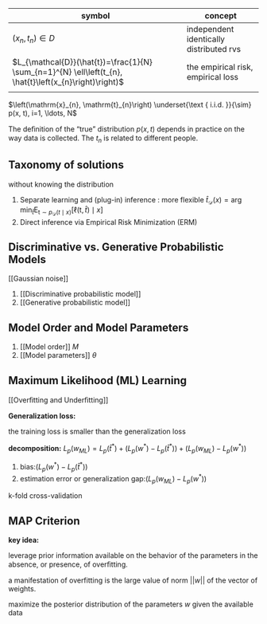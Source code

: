 | symbol                                                                                                  | concept                                 |
| ------------------------------------------------------------------------------------------------------- | --------------------------------------- |
| $(x_n, t_n) \in D$                                                                                      | independent identically distributed rvs |
| $L_{\mathcal{D}}(\hat{t})=\frac{1}{N} \sum_{n=1}^{N} \ell\left(t_{n}, \hat{t}\left(x_{n}\right)\right)$ | the empirical risk, empirical loss                                        |
|                                                                                                         |                                         |

$\left(\mathrm{x}_{n}, \mathrm{t}_{n}\right) \underset{\text { i.i.d. }}{\sim} p(x, t), i=1, \ldots, N$

The deﬁnition of the “true” distribution $p(x, t)$ depends in practice on the way data is collected.
The $t_n$ is related to different people.


## Taxonomy of solutions
without knowing the distribution

1. Separate learning and (plug-in) inference : more flexible
$\hat{t}_{\mathcal{D}}(x)=\arg \min _{\hat{t}} \mathrm{E}_{\mathrm{t} \sim p_{\mathcal{D}}(t \mid x)}[\ell(\mathrm{t}, \hat{t}) \mid x]$
2. Direct inference via Empirical Risk Minimization (ERM)

## Discriminative vs. Generative Probabilistic Models

[[Gaussian noise]]

1. [[Discriminative probabilistic model]]
2. [[Generative probabilistic model]]

## Model Order and Model Parameters

1. [[Model order]] $M$
2. [[Model parameters]] $\theta$

## Maximum Likelihood (ML) Learning

[[Overﬁtting and Underﬁtting]]

**Generalization loss:**

the training loss is smaller than the generalization loss

**decomposition:**
$L_{p}\left(w_{ML}\right)=L_{p}\left(\hat{t}^{*}\right)+\left(L_{p}\left(w^{*}\right)-L_{p}\left(\hat{t}^{*}\right)\right)+\left(L_{p}\left(w_{M L}\right)-L_{p}\left(w^{*}\right)\right)$
1. bias:$\left(L_{p}\left(w^{*}\right)-L_{p}\left(\hat{t}^{*}\right)\right)$
2. estimation error or generalization gap:$\left(L_{p}\left(w_{M L}\right)-L_{p}\left(w^{*}\right)\right)$

k-fold cross-validation

## MAP Criterion
**key idea:**

leverage prior information available on the behavior of the parameters in the absence, or presence, of overﬁtting.

a manifestation of overfitting is the large value of norm $||w||$ of the vector of weights.

maximize the posterior distribution of the parameters $w$ given the available data



